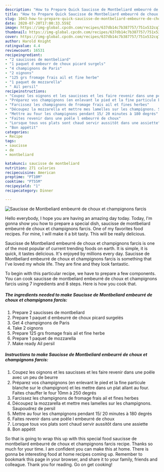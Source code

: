 ```yaml
---
description: "How to Prepare Quick Saucisse de Montbeliard embeurré de choux et champignons farcis"
title: "How to Prepare Quick Saucisse de Montbeliard embeurré de choux et champignons farcis"
slug: 1043-how-to-prepare-quick-saucisse-de-montbeliard-embeurre-de-choux-et-champignons-farcis
date: 2020-07-20T17:00:33.559Z
image: https://img-global.cpcdn.com/recipes/637db14c7b387757/751x532cq70/saucisse-de-montbeliard-embeurre-de-choux-et-champignons-farcis-photo-principale-de-la-recette.jpg
thumbnail: https://img-global.cpcdn.com/recipes/637db14c7b387757/751x532cq70/saucisse-de-montbeliard-embeurre-de-choux-et-champignons-farcis-photo-principale-de-la-recette.jpg
cover: https://img-global.cpcdn.com/recipes/637db14c7b387757/751x532cq70/saucisse-de-montbeliard-embeurre-de-choux-et-champignons-farcis-photo-principale-de-la-recette.jpg
author: Harold Knight
ratingvalue: 4.4
reviewcount: 16531
recipeingredient:
- "2 saucisses de montbeliard"
- "1 paquet d embeurr de choux picard surgels"
- "4 champignons de Paris"
- "2 oignons"
- "125 grs fromage frais ail et fine herbe"
- "1 paquet de mozzarella"
- " Ail persil"
recipeinstructions:
- "Coupez les oignons et les saucisses et les faire revenir dans une poêle avec un peu de beurre"
- "Préparez vos champignons (en enlevant le pied et la fine particule blanche sur le champignon) et les mettre dans un plat allant au four. Faites chauffer le four 10mn à 250 degrés"
- "Farcissez les champignons de fromage frais ail et fines herbes"
- "Découpez la mozzarella et mettre mes lamelles sur les champignons. Saupoudrez de persil"
- "Mettre au four les champignons pendant 15/ 20 minutes à 180 degrés"
- "Faites revenir dans une poêle l embeurré de choux"
- "Lorsque tous vos plats sont chaud servir aussitôt dans une assiette"
- "Bon appétit"
categories:
- Recipe
tags:
- saucisse
- de
- montbeliard

katakunci: saucisse de montbeliard 
nutrition: 271 calories
recipecuisine: American
preptime: "PT10M"
cooktime: "PT55M"
recipeyield: "1"
recipecategory: Dinner

---
```



![Saucisse de Montbeliard embeurré de choux et champignons farcis](https://img-global.cpcdn.com/recipes/637db14c7b387757/751x532cq70/saucisse-de-montbeliard-embeurre-de-choux-et-champignons-farcis-photo-principale-de-la-recette.jpg)

Hello everybody, I hope you are having an amazing day today. Today, I'm gonna show you how to prepare a special dish, saucisse de montbeliard embeurré de choux et champignons farcis. One of my favorites food recipes. For mine, I will make it a bit tasty. This will be really delicious.



Saucisse de Montbeliard embeurré de choux et champignons farcis is one of the most popular of current trending foods on earth. It is simple, it is quick, it tastes delicious. It's enjoyed by millions every day. Saucisse de Montbeliard embeurré de choux et champignons farcis is something that I've loved my whole life. They are fine and they look fantastic.


To begin with this particular recipe, we have to prepare a few components. You can cook saucisse de montbeliard embeurré de choux et champignons farcis using 7 ingredients and 8 steps. Here is how you cook that.

<!--inarticleads1-->

##### The ingredients needed to make Saucisse de Montbeliard embeurré de choux et champignons farcis:

1. Prepare 2 saucisses de montbeliard
1. Prepare 1 paquet d embeurré de choux picard surgelés
1. Get 4 champignons de Paris
1. Take 2 oignons
1. Prepare 125 grs fromage frais ail et fine herbe
1. Prepare 1 paquet de mozzarella
1. Make ready  Ail persil




<!--inarticleads2-->

##### Instructions to make Saucisse de Montbeliard embeurré de choux et champignons farcis:

1. Coupez les oignons et les saucisses et les faire revenir dans une poêle avec un peu de beurre
1. Préparez vos champignons (en enlevant le pied et la fine particule blanche sur le champignon) et les mettre dans un plat allant au four. Faites chauffer le four 10mn à 250 degrés
1. Farcissez les champignons de fromage frais ail et fines herbes
1. Découpez la mozzarella et mettre mes lamelles sur les champignons. Saupoudrez de persil
1. Mettre au four les champignons pendant 15/ 20 minutes à 180 degrés
1. Faites revenir dans une poêle l embeurré de choux
1. Lorsque tous vos plats sont chaud servir aussitôt dans une assiette
1. Bon appétit




So that is going to wrap this up with this special food saucisse de montbeliard embeurré de choux et champignons farcis recipe. Thanks so much for your time. I am confident you can make this at home. There is gonna be interesting food at home recipes coming up. Remember to bookmark this page in your browser, and share it to your family, friends and colleague. Thank you for reading. Go on get cooking!

